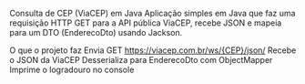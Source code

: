 Consulta de CEP (ViaCEP) em Java
Aplicação simples em Java que faz uma requisição HTTP GET para a API pública ViaCEP, recebe JSON e mapeia para um DTO (EnderecoDto) usando Jackson.

O que o projeto faz
Envia GET https://viacep.com.br/ws/{CEP}/json/
Recebe o JSON da ViaCEP
Desserializa para EnderecoDto com ObjectMapper
Imprime o logradouro no console

